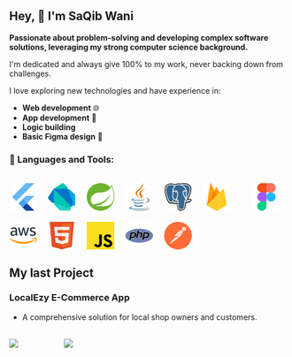 ## Hey, 👋 I'm SaQib Wani


 **Passionate about problem-solving and developing complex software solutions, leveraging my strong computer science background.**
 
 I'm dedicated and always give 100% to my work, never backing down from challenges.
 
 <!--  ![test](https://github.com/user-attachments/assets/9ba5b540-c3f4-42ca-a961-5e9c0d903f83)-->
 I love exploring new technologies and have experience in:

  - **Web development** 🌐  
 - **App development** 📱                       
 - **Logic building** 
 - **Basic Figma design** 🎨

### 🔨 Languages and Tools:
<br/>
<div style="display: flex; flex-wrap: wrap; gap: 20px; align-items: center;">
  <img src="./tech_stack/flutter.svg" alt="Flutter" width="50" height="50"/>
  <img src="./tech_stack/dart.svg" alt="Dart" width="50" height="50"/>
  <img src="./tech_stack/springboot.svg" alt="Spring Boot" width="50" height="50"/>
  <img src="./tech_stack/java.svg" alt="Java" width="50" height="50"/>
  <img src="./tech_stack/postgresql.svg" alt="PostgreSQL" width="50" height="50"/>
  <img src="./tech_stack/firebase.svg" alt="Firebase" width="50" height="50"/><br/>
  <img src="./tech_stack/figma.svg" alt="Figma" width="50" height="50"/>
  <img src="./tech_stack/aws.svg" alt="AWS" width="50" height="50"/>
  <img src="./tech_stack/html.svg" alt="HTML" width="50" height="50"/>
  <img src="./tech_stack/js.svg" alt="JavaScript" width="50" height="50"/>
  <img src="./tech_stack/php.svg" alt="PHP" width="50" height="50"/>
  <img src="./tech_stack/postman.svg" alt="Postman" width="50" height="50"/>
</div>

## My last Project 

### LocalEzy E-Commerce App

- A comprehensive solution for local shop owners and customers.
<br/>
<img src="https://github.com/user-attachments/assets/1b1f279d-2949-4090-92aa-b27111c872dc" width=250px> &nbsp;&nbsp;&nbsp;&nbsp;&nbsp;&nbsp;&nbsp;&nbsp;&nbsp;&nbsp;&nbsp;&nbsp;  &nbsp;&nbsp;&nbsp;&nbsp;&nbsp;&nbsp; <img src="https://github.com/user-attachments/assets/b2e8d73e-08e4-4a14-a83f-0ad504bca604" width=250px>

